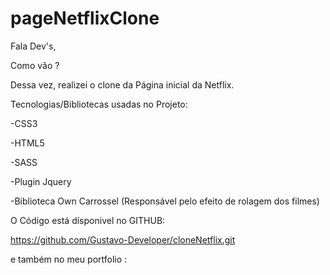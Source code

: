 # pageNetflixClone
Fala Dev's, 

Como vão ?



Dessa vez, realizei o clone da Página inicial da Netflix.



Tecnologias/Bibliotecas usadas no Projeto:



-CSS3

-HTML5

-SASS

-Plugin Jquery 

-Biblioteca Own Carrossel (Responsável pelo efeito de rolagem dos filmes)





O Código está dísponivel no GITHUB: 

https://github.com/Gustavo-Developer/cloneNetflix.git



e também no meu portfolio : 